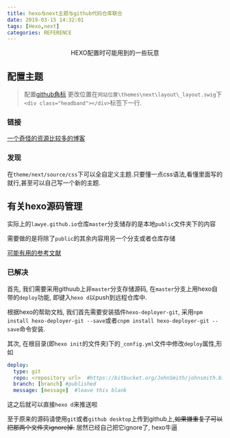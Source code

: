 ```yaml
---
title: hexo与next主题与github代码仓库联合
date: 2019-03-15 14:32:01
tags: [Hexo,next]
categories: REFERENCE
---
```

<p align = "center">HEXO配置时可能用到的一些玩意</p>

<!--more-->

## 配置主题

>配置[github角标](http://tholman.com/github-corners/)
>更改位置在`网站位置\themes\next\layout\_layout.swig`下`<div class="headband"></div>`标签下一行.

### 链接

[一个奇怪的资源比较多的博客](https://me.idealli.com/post/e8d13fc.html)

### 发现

在`theme/next/source/css`下可以全自定义主题.只要懂一点css语法,看懂里面写的就行,甚至可以自己写一个新的主题.

## 有关hexo源码管理

实际上的`lawye.github.io`仓库`master`分支储存的是本地`public`文件夹下的内容

需要做的是将除了`public`的其余内容用另一个分支或者仓库存储

[可能有用的参考文献](https://panqiincs.me/2017/08/06/hexo-blog-code-management/)

### 已解决

首先, 我们需要采用githuub上非`master`分支存储源码, 在`master`分支上用hexo自带的`deploy`功能, 即键入```hexo d```以push到远程仓库中.

根据hexo的帮助文档, 我们首先需要安装插件`hexo-deployer-git`, 采用```npm install hexo-deployer-git --save```或者```cnpm install hexo-deployer-git --save```命令安装.

其次, 在根目录(即`hexo init`的文件夹)下的`_config.yml`文件中修改`deploy`属性,形如

``` yml
deploy:
  type: git
  repo: <repository url>  #https://bitbucket.org/JohnSmith/johnsmith.bitbucket.io
  branch: [branch] #published
  message: [message]  #leave this blank
```

这之后就可以直接`hexo d`来推送啦

至于原来的源码请使用`git`或者`github desktop`上传到github上,~~如果嫌重复了可以把那两个文件夹ignore掉.~~ 居然已经自己把它ignore了, hexo牛逼